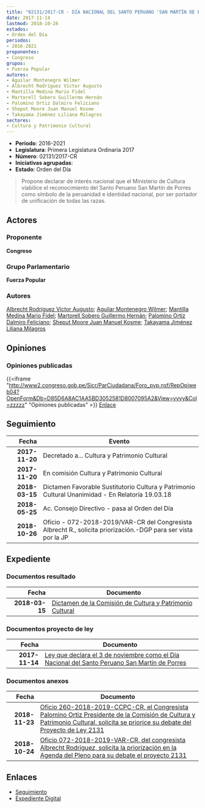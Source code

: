```yaml
---
title: "02131/2017-CR - DÍA NACIONAL DEL SANTO PERUANO 'SAN MARTÍN DE PORRES'/DECLARA EL 03 DE NOVIEMBRE COMO...."
date: 2017-11-14
lastmod: 2018-10-26
estados:
- Orden del Día
periodos:
- 2016-2021
proponentes:
- Congreso
grupos:
- Fuerza Popular
autores:
- Aguilar Montenegro Wilmer
- Albrecht Rodríguez Víctor Augusto
- Mantilla Medina Mario Fidel
- Martorell Sobero Guillermo Hernán
- Palomino Ortiz Dalmiro Feliciano
- Sheput Moore Juan Manuel Kosme
- Takayama Jiménez Liliana Milagros
sectores:
- Cultura y Patrimonio Cultural
---
```

- **Periodo**: 2016-2021
- **Legislatura**: Primera Legislatura Ordinaria 2017
- **Número**: 02131/2017-CR
- **Iniciativas agrupadas**: 
- **Estado**: Orden del Día

> Propone declarar de interés nacional que el Ministerio de Cultura viabilice el reconocimiento del Santo Peruano San Martín de Porres como símbolo de la peruanidad e identidad nacional, por ser portador de unificación de todas las razas.


## Actores

### Proponente

**Congreso**

### Grupo Parlamentario

**Fuerza Popular**

### Autores

[Albrecht Rodríguez Víctor Augusto](mailto:mailto:valbrecht@congreso.gob.pe); [Aguilar Montenegro Wilmer](mailto:mailto:waguilar@congreso.gob.pe); [Mantilla Medina Mario Fidel](mailto:mailto:mmantilla@congreso.gob.pe); [Martorell Sobero Guillermo Hernán](mailto:mailto:gmartorell@congreso.gob.pe); [Palomino Ortiz Dalmiro Feliciano](mailto:mailto:dfpalomino@congreso.gob.pe); [Sheput Moore Juan Manuel Kosme](mailto:mailto:jsheput@congreso.gob.pe); [Takayama Jiménez Liliana Milagros](mailto:mailto:ltakayama@congreso.gob.pe)

## Opiniones

### Opiniones publicadas

{{<iframe "http://www2.congreso.gob.pe/Sicr/ParCiudadana/Foro_pvp.nsf/RepOpiweb04?OpenForm&Db=D85D6A8AC1AA5BD3052581D8007095A2&View=yyyy&Col=zzzzz" "Opiniones publicadas" >}}
[Enlace](http://www2.congreso.gob.pe/Sicr/ParCiudadana/Foro_pvp.nsf/RepOpiweb04?OpenForm&Db=D85D6A8AC1AA5BD3052581D8007095A2&View=yyyy&Col=zzzzz)


## Seguimiento

| Fecha | Evento |
|------:|--------|
| **2017-11-20** | Decretado a... Cultura y Patrimonio Cultural |
| **2017-11-20** | En comisión Cultura y Patrimonio Cultural |
| **2018-03-15** | Dictamen Favorable Sustitutorio Cultura y Patrimonio Cultural Unanimidad - En Relatoría 19.03.18 |
| **2018-05-25** | Ac. Consejo Directivo - pasa al Orden del Día |
| **2018-10-26** | Oficio - 072-2018-2019/VAR-CR del Congresista Albrecht R., solicita priorización.-DGP para ser vista por la JP |

## Expediente

### Documentos resultado

| Fecha | Documento |
|------:|-----------|
| **2018-03-15** | [Dictamen de la Comisión de Cultura y Patrimonio Cultural](http://www.leyes.congreso.gob.pe/Documentos/2016_2021/Dictamenes/Proyectos_de_Ley/02131DC05MAY20180315.pdf) |

### Documentos proyecto de ley

| Fecha | Documento |
|------:|-----------|
| **2017-11-14** | [Ley que declara el 3 de noviembre como el Día Nacional del Santo Peruano San Martín de Porres](http://www.leyes.congreso.gob.pe/Documentos/2016_2021/Proyectos_de_Ley_y_de_Resoluciones_Legislativas/PL0213120171114.pdf) |

### Documentos anexos

| Fecha | Documento |
|------:|-----------|
| **2018-11-23** | [Oficio 260-2018-2019-CCPC-CR, el Congresista Palomino Ortiz Presidente de la Comisión de Cultura y Patrimonio Cultural, solicita se priorice su debate del Proyecto de Ley 2131](http://www.leyes.congreso.gob.pe/Documentos/2016_2021/Oficios/Comisiones_Ordinarias/OFICIO-260-2018-2019-CCPC-CR.pdf) |
| **2018-10-24** | [Oficio 072-2018-2019-VAR-CR, del congresista Albrecht Rodríguez, solicita la priorización en la Agenda del Pleno para su debate el proyecto 2131](http://www.leyes.congreso.gob.pe/Documentos/2016_2021/Oficios/Congresistas/OFICIO-072-2018-2019-VAR-CR.pdf) |

## Enlaces

- [Seguimiento](http://www2.congreso.gob.pe/Sicr/TraDocEstProc/CLProLey2016.nsf/f7fff46988ca05b1052578e100829cc7/8a9eb36a74cc191b052581d8006c4c1a?OpenDocument)
- [Expediente Digital](http://www2.congreso.gob.pe/Sicr/TraDocEstProc/Expvirt_2011.nsf/visbusqptramdoc1621/02131?opendocument)


